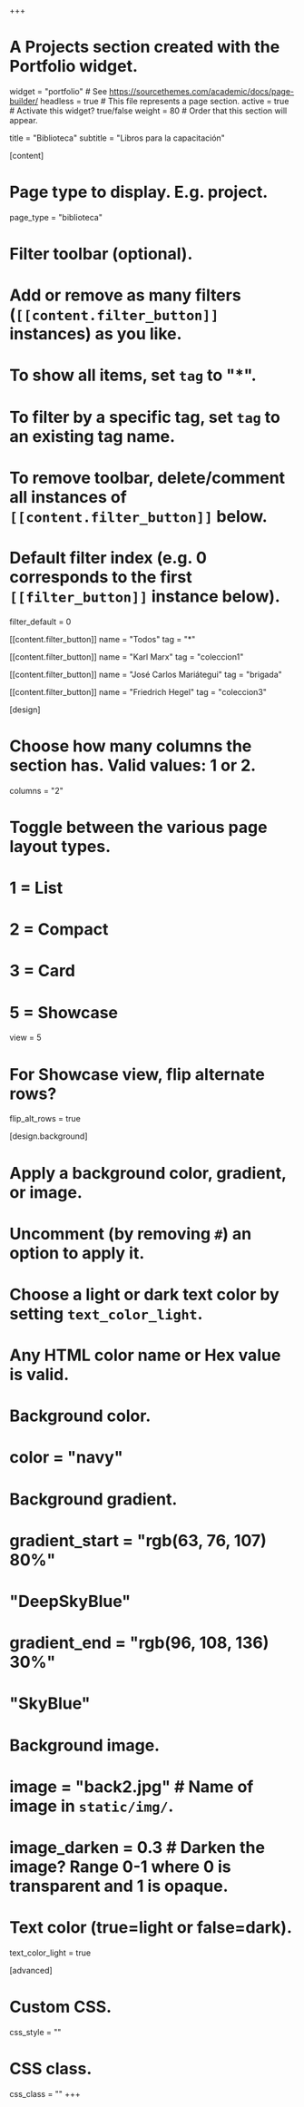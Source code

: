 +++
# A Projects section created with the Portfolio widget.
widget = "portfolio"  # See https://sourcethemes.com/academic/docs/page-builder/
headless = true       # This file represents a page section.
active = true         # Activate this widget? true/false
weight = 80           # Order that this section will appear.

title = "Biblioteca"
subtitle = "Libros para la capacitación"

[content]
  # Page type to display. E.g. project.
  page_type = "biblioteca"
  
  # Filter toolbar (optional).
  # Add or remove as many filters (`[[content.filter_button]]` instances) as you like.
  # To show all items, set `tag` to "*".
  # To filter by a specific tag, set `tag` to an existing tag name.
  # To remove toolbar, delete/comment all instances of `[[content.filter_button]]` below.
  
  # Default filter index (e.g. 0 corresponds to the first `[[filter_button]]` instance below).
  filter_default = 0
  
  [[content.filter_button]]
    name = "Todos"
    tag = "*"
  
  [[content.filter_button]]
    name = "Karl Marx"
    tag = "coleccion1"
  
  [[content.filter_button]]
  name = "José Carlos Mariátegui"
    tag = "brigada"
    
[[content.filter_button]]
  name = "Friedrich Hegel"
    tag = "coleccion3"

[design]
  # Choose how many columns the section has. Valid values: 1 or 2.
  columns = "2"

  # Toggle between the various page layout types.
  #   1 = List
  #   2 = Compact
  #   3 = Card
  #   5 = Showcase
  view = 5

  # For Showcase view, flip alternate rows?
  flip_alt_rows = true

[design.background]
  # Apply a background color, gradient, or image.
  #   Uncomment (by removing `#`) an option to apply it.
  #   Choose a light or dark text color by setting `text_color_light`.
  #   Any HTML color name or Hex value is valid.
  
  # Background color.
  # color = "navy"
  
  # Background gradient.
  # gradient_start = "rgb(63, 76, 107) 80%"
  # "DeepSkyBlue"
  # gradient_end = "rgb(96, 108, 136) 30%"
  # "SkyBlue"
  
  # Background image.
  # image = "back2.jpg"  # Name of image in `static/img/`.
  # image_darken = 0.3     # Darken the image? Range 0-1 where 0 is transparent and 1 is opaque.

  # Text color (true=light or false=dark).
  text_color_light = true  
  
[advanced]
 # Custom CSS. 
 css_style = "" 
 
 # CSS class.
 css_class = ""
+++

